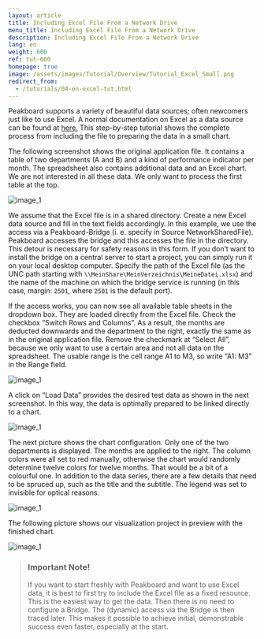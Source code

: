 ```yaml
---
layout: article
title: Including Excel File From a Network Drive
menu_title: Including Excel File From a Network Drive
description: Including Excel File From a Network Drive
lang: en
weight: 600
ref: tut-600
homepage: true
image: /assets/images/Tutorial/Overview/Tutorial_Excel_Small.png
redirect_from:
  - /tutorials/04-en-excel-tut.html
---
```

Peakboard supports a variety of beautiful data sources; often newcomers just like to use Excel. A normal documentation on Excel as a data source can be found at [here.](/data_sources/13-en-excel.html) This step-by-step tutorial shows the complete process from including the file to preparing the data in a small chart.

The following screenshot shows the original application file. It contains a table of two departments (A and B) and a kind of performance indicator per month. The spreadsheet also contains additional data and an Excel chart. We are not interested in all these data. We only want to process the first table at the top.

![image_1](/assets/images/Tutorial/Excel/TutorialExcel_01.png)

We assume that the Excel file is in a shared directory. Create a new Excel data source and fill in the text fields accordingly. In this example, we use the access via a Peakboard-Bridge (i. e. specify in Source NetworkSharedFile). Peakboard accesses the bridge and this accesses the file in the directory. This detour is necessary for safety reasons in this form. If you don’t want to install the bridge on a central server to start a project, you can simply run it on your local desktop computer. Specify the path of the Excel file (as the UNC path starting with `\\MeinShare\MeinVerzeichnis\MeineDatei.xlsx`) and the name of the machine on which the bridge service is running (in this case, margin: `2501`, where `2501` is the default port).

If the access works, you can now see all available table sheets in the dropdown box. They are loaded directly from the Excel file. Check the checkbox “Switch Rows and Columns”. As a result, the months are deducted downwards and the department to the right, exactly the same as in the original application file. Remove the checkmark at “Select All”, because we only want to use a certain area and not all data on the spreadsheet. The usable range is the cell range A1 to M3, so write “A1: M3” in the Range field.

![image_1](/assets/images/Tutorial/Excel/TutorialExcel_02.png)

A click on “Load Data” provides the desired test data as shown in the next screenshot. In this way, the data is optimally prepared to be linked directly to a chart.

![image_1](/assets/images/Tutorial/Excel/TutorialExcel_03.png)

The next picture shows the chart configuration. Only one of the two departments is displayed. The months are applied to the right. The column colors were all set to red manually, otherwise the chart would randomly determine twelve colors for twelve months. That would be a bit of a colourful one. In addition to the data series, there are a few details that need to be spruced up, such as the title and the subtitle. The legend was set to invisible for optical reasons.

![image_1](/assets/images/Tutorial/Excel/TutorialExcel_04.png)

The following picture shows our visualization project in preview with the finished chart.

![image_1](/assets/images/Tutorial/Excel/TutorialExcel_05.png)

> ### Important Note!
>
>If you want to start freshly with Peakboard and want to use Excel data, it is best to first try to include the Excel file as a fixed resource. This is the easiest way to get the data. Then there is no need to  configure a Bridge. The (dynamic) access via the Bridge is then traced later. This makes it possible to achieve initial, demonstrable success even faster, especially at the start.
